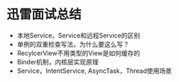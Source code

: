 # 迅雷面试总结
- 本地Service，Service和远程Service的区别
- 单例的双重检查写法，为什么要这么写？
- RecylcerView不用类型的View是如何缓存的
- Binder机制，内核层实现原理
- Service，IntentService, AsyncTask，Thread使用场景

